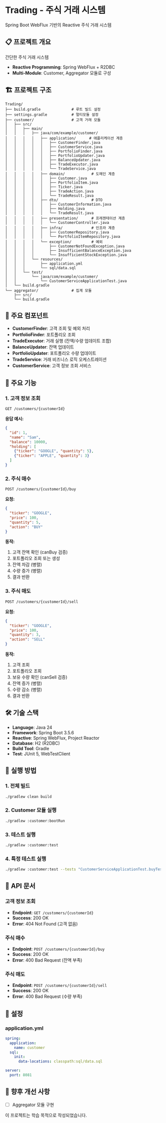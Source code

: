 # Trading - 주식 거래 시스템

Spring Boot WebFlux 기반의 Reactive 주식 거래 시스템

## 📋 프로젝트 개요

간단한 주식 거래 시스템
- **Reactive Programming**: Spring WebFlux + R2DBC
- **Multi-Module**: Customer, Aggregator 모듈로 구성

## 🏗️ 프로젝트 구조

```
Trading/
├── build.gradle              # 루트 빌드 설정
├── settings.gradle           # 멀티모듈 설정
├── customer/                 # 고객 거래 모듈
│   ├── src/
│   │   ├── main/
│   │   │   ├── java/com/example/customer/
│   │   │   │   ├── application/      # 애플리케이션 계층
│   │   │   │   │   ├── CustomerFinder.java
│   │   │   │   │   ├── CustomerService.java
│   │   │   │   │   ├── PortfolioFinder.java
│   │   │   │   │   ├── PortfolioUpdater.java
│   │   │   │   │   ├── BalanceUpdater.java
│   │   │   │   │   ├── TradeExecutor.java
│   │   │   │   │   └── TradeService.java
│   │   │   │   ├── domain/            # 도메인 계층
│   │   │   │   │   ├── Customer.java
│   │   │   │   │   ├── PortfolioItem.java
│   │   │   │   │   ├── Ticker.java
│   │   │   │   │   ├── TradeAction.java
│   │   │   │   │   └── TradeResult.java
│   │   │   │   ├── dto/               # DTO
│   │   │   │   │   ├── CustomerInformation.java
│   │   │   │   │   ├── Holding.java
│   │   │   │   │   └── TradeResult.java
│   │   │   │   ├── presentation/      # 프레젠테이션 계층
│   │   │   │   │   └── CustomerController.java
│   │   │   │   ├── infra/             # 인프라 계층
│   │   │   │   │   ├── CustomerRepository.java
│   │   │   │   │   └── PortfolioItemRepository.java
│   │   │   │   └── exception/         # 예외
│   │   │   │       ├── CustomerNotFoundException.java
│   │   │   │       ├── InsufficientBalanceException.java
│   │   │   │       └── InsufficientStockException.java
│   │   │   └── resources/
│   │   │       ├── application.yml
│   │   │       └── sql/data.sql
│   │   └── test/
│   │       └── java/com/example/customer/
│   │           └── CustomerServiceApplicationTest.java
│   └── build.gradle
└── aggregator/               # 집계 모듈
    ├── src/
    └── build.gradle
```

## 🎯 주요 컴포넌트

- **CustomerFinder**: 고객 조회 및 예외 처리
- **PortfolioFinder**: 포트폴리오 조회
- **TradeExecutor**: 거래 실행 (잔액/수량 업데이트 조합)
- **BalanceUpdater**: 잔액 업데이트
- **PortfolioUpdater**: 포트폴리오 수량 업데이트
- **TradeService**: 거래 비즈니스 로직 오케스트레이션
- **CustomerService**: 고객 정보 조회 서비스

## 🚀 주요 기능

### 1. 고객 정보 조회
```
GET /customers/{customerId}
```

**응답 예시:**
```json
{
  "id": 1,
  "name": "Sam",
  "balance": 10000,
  "holding": [
    {"ticker": "GOOGLE", "quantity": 5},
    {"ticker": "APPLE", "quantity": 3}
  ]
}
```

### 2. 주식 매수
```
POST /customers/{customerId}/buy
```

**요청:**
```json
{
  "ticker": "GOOGLE",
  "price": 100,
  "quantity": 5,
  "action": "BUY"
}
```

**동작:**
1. 고객 잔액 확인 (canBuy 검증)
2. 포트폴리오 조회 또는 생성
3. 잔액 차감 (병렬)
4. 수량 증가 (병렬)
5. 결과 반환

### 3. 주식 매도
```
POST /customers/{customerId}/sell
```

**요청:**
```json
{
  "ticker": "GOOGLE",
  "price": 100,
  "quantity": 3,
  "action": "SELL"
}
```

**동작:**
1. 고객 조회
2. 포트폴리오 조회
3. 보유 수량 확인 (canSell 검증)
4. 잔액 증가 (병렬)
5. 수량 감소 (병렬)
6. 결과 반환


## 🛠️ 기술 스택

- **Language**: Java 24
- **Framework**: Spring Boot 3.5.6
- **Reactive**: Spring WebFlux, Project Reactor
- **Database**: H2 (R2DBC)
- **Build Tool**: Gradle
- **Test**: JUnit 5, WebTestClient



## 🏃 실행 방법

### 1. 전체 빌드
```bash
./gradlew clean build
```

### 2. Customer 모듈 실행
```bash
./gradlew :customer:bootRun
```

### 3. 테스트 실행
```bash
./gradlew :customer:test
```

### 4. 특정 테스트 실행
```bash
./gradlew :customer:test --tests "CustomerServiceApplicationTest.buyTest"
```


## 📝 API 문서

### 고객 정보 조회
- **Endpoint**: `GET /customers/{customerId}`
- **Success**: 200 OK
- **Error**: 404 Not Found (고객 없음)

### 주식 매수
- **Endpoint**: `POST /customers/{customerId}/buy`
- **Success**: 200 OK
- **Error**: 400 Bad Request (잔액 부족)

### 주식 매도
- **Endpoint**: `POST /customers/{customerId}/sell`
- **Success**: 200 OK
- **Error**: 400 Bad Request (수량 부족)

## 🔧 설정

### application.yml
```yaml
spring:
  application:
    name: customer
  sql:
    init:
      data-locations: classpath:sql/data.sql

server:
  port: 8081
```


## 🚧 향후 개선 사항

- [ ] Aggregator 모듈 구현

이 프로젝트는 학습 목적으로 작성되었습니다.
